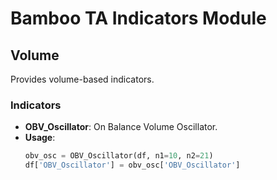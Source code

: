 # Bamboo TA Indicators Module

## Volume

Provides volume-based indicators.

### Indicators

- **OBV_Oscillator**: On Balance Volume Oscillator.
- **Usage**:
    ```python
    obv_osc = OBV_Oscillator(df, n1=10, n2=21)
    df['OBV_Oscillator'] = obv_osc['OBV_Oscillator']
    ```